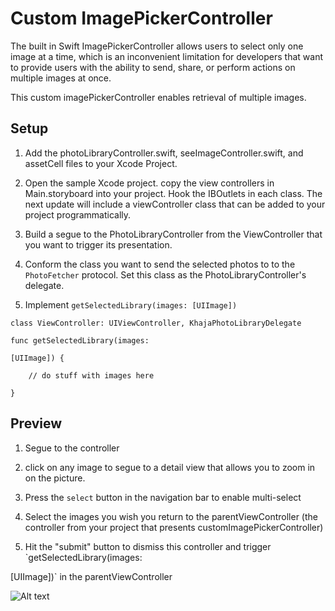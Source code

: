 # Custom ImagePickerController

The built in Swift ImagePickerController allows users to select only one image at a time, which is an inconvenient limitation for developers that want to provide users with the ability to send, share, or perform actions on multiple images at once.

This custom imagePickerController enables retrieval of multiple images.

## Setup

1. Add the photoLibraryController.swift, seeImageController.swift, and assetCell files to your Xcode Project.

2. Open the sample Xcode project. copy the view controllers in Main.storyboard into your project. Hook the IBOutlets in each class. The next update will include a viewController class that can be added to your project programmatically.

3. Build a segue to the PhotoLibraryController from the ViewController that you want to trigger its presentation.

4. Conform the class you want to send the selected photos to to the `PhotoFetcher` protocol. Set this class as the PhotoLibraryController's delegate.

5.  Implement `getSelectedLibrary(images: [UIImage])`


`class ViewController: UIViewController, KhajaPhotoLibraryDelegate`

```
func getSelectedLibrary(images:

[UIImage]) {

    // do stuff with images here

}

```

## Preview

1. Segue to the controller

2. click on any image to segue to a detail view that allows you to zoom in on the picture.

3. Press the `select` button in the navigation bar to enable multi-select

4. Select the images you wish you return to the parentViewController (the controller from your project that presents customImagePickerController)

5. Hit the "submit" button to dismiss this controller and trigger `getSelectedLibrary(images:

[UIImage])` in the parentViewController

![Alt text](CustomImagePickerPreview.gif "Preview")
